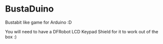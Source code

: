 # BustaDuino
Bustabit like game for Arduino :D

You will need to have a DFRobot LCD Keypad Shield for it to work out of the box :)
